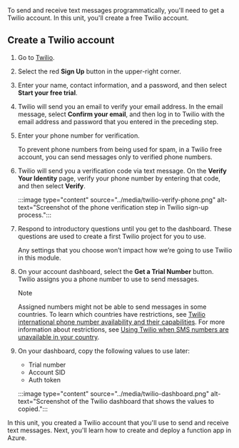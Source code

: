 To send and receive text messages programmatically, you'll need to get a Twilio account. In this unit, you'll create a free Twilio account.

## Create a Twilio account

1. Go to [Twilio](https://www.twilio.com?azure-portal=true).

1. Select the red **Sign Up** button in the upper-right corner.

1. Enter your name, contact information, and a password, and then select **Start your free trial**.

1. Twilio will send you an email to verify your email address. In the email message, select **Confirm your email**, and then log in to Twilio with the email address and password that you entered in the preceding step.

1. Enter your phone number for verification.

   To prevent phone numbers from being used for spam, in a Twilio free account, you can send messages only to verified phone numbers.  

1. Twilio will send you a verification code via text message. On the **Verify Your Identity** page, verify your phone number by entering that code, and then select **Verify**.

    :::image type="content" source="../media/twilio-verify-phone.png" alt-text="Screenshot of the phone verification step in Twilio sign-up process.":::

1. Respond to introductory questions until you get to the dashboard. These questions are used to create a first Twilio project for you to use.

   Any settings that you choose won’t impact how we’re going to use Twilio in this module.

1. On your account dashboard, select the **Get a Trial Number** button. Twilio assigns you a phone number to use to send messages.

    > [!NOTE]
    > Assigned numbers might not be able to send messages in some countries. To learn which countries have restrictions, see [Twilio international phone number availability and their capabilities](https://support.twilio.com/hc/articles/223183068-Twilio-international-phone-number-availability-and-their-capabilities?azure-portal=true). For more information about restrictions, see [Using Twilio when SMS numbers are unavailable in your country](https://support.twilio.com/hc/articles/226690868-Using-Twilio-when-SMS-numbers-are-unavailable-in-your-country?azure-portal=true).

1. On your dashboard, copy the following values to use later:

   - Trial number
   - Account SID
   - Auth token

    :::image type="content" source="../media/twilio-dashboard.png" alt-text="Screenshot of the Twilio dashboard that shows the values to copied.":::
   

In this unit, you created a Twilio account that you'll use to send and receive text messages. Next, you'll learn how to create and deploy a function app in Azure.
